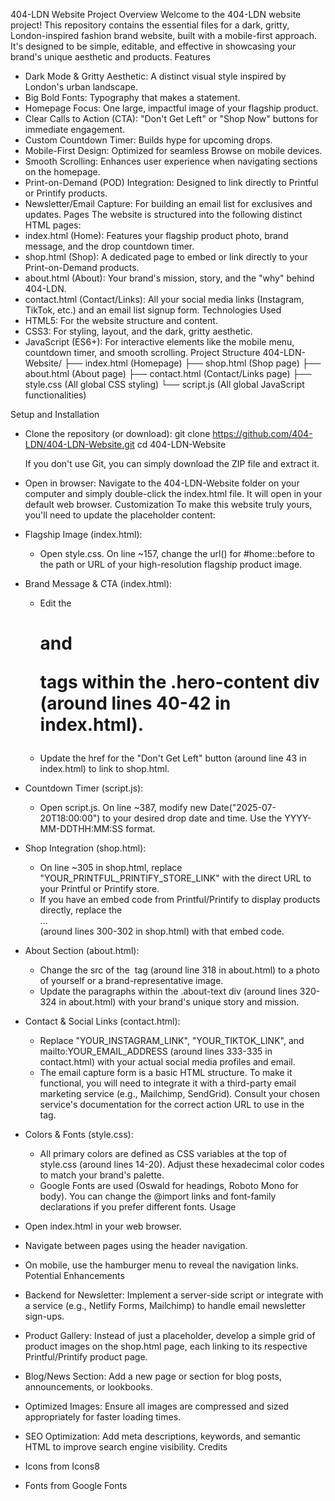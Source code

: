 404-LDN Website
Project Overview
Welcome to the 404-LDN website project! This repository contains the essential files for a dark, gritty, London-inspired fashion brand website, built with a mobile-first approach. It's designed to be simple, editable, and effective in showcasing your brand's unique aesthetic and products.
Features
 * Dark Mode & Gritty Aesthetic: A distinct visual style inspired by London's urban landscape.
 * Big Bold Fonts: Typography that makes a statement.
 * Homepage Focus: One large, impactful image of your flagship product.
 * Clear Calls to Action (CTA): "Don't Get Left" or "Shop Now" buttons for immediate engagement.
 * Custom Countdown Timer: Builds hype for upcoming drops.
 * Mobile-First Design: Optimized for seamless Browse on mobile devices.
 * Smooth Scrolling: Enhances user experience when navigating sections on the homepage.
 * Print-on-Demand (POD) Integration: Designed to link directly to Printful or Printify products.
 * Newsletter/Email Capture: For building an email list for exclusives and updates.
Pages
The website is structured into the following distinct HTML pages:
 * index.html (Home): Features your flagship product photo, brand message, and the drop countdown timer.
 * shop.html (Shop): A dedicated page to embed or link directly to your Print-on-Demand products.
 * about.html (About): Your brand's mission, story, and the "why" behind 404-LDN.
 * contact.html (Contact/Links): All your social media links (Instagram, TikTok, etc.) and an email list signup form.
Technologies Used
 * HTML5: For the website structure and content.
 * CSS3: For styling, layout, and the dark, gritty aesthetic.
 * JavaScript (ES6+): For interactive elements like the mobile menu, countdown timer, and smooth scrolling.
Project Structure
404-LDN-Website/
├── index.html        (Homepage)
├── shop.html         (Shop page)
├── about.html        (About page)
├── contact.html      (Contact/Links page)
├── style.css         (All global CSS styling)
└── script.js         (All global JavaScript functionalities)

Setup and Installation
 * Clone the repository (or download):
   git clone https://github.com/404-LDN/404-LDN-Website.git
cd 404-LDN-Website

   If you don't use Git, you can simply download the ZIP file and extract it.
 * Open in browser:
   Navigate to the 404-LDN-Website folder on your computer and simply double-click the index.html file. It will open in your default web browser.
Customization
To make this website truly yours, you'll need to update the placeholder content:
 * Flagship Image (index.html):
   * Open style.css. On line ~157, change the url() for #home::before to the path or URL of your high-resolution flagship product image.
 * Brand Message & CTA (index.html):
   * Edit the <h1> and <p> tags within the .hero-content div (around lines 40-42 in index.html).
   * Update the href for the "Don't Get Left" button (around line 43 in index.html) to link to shop.html.
 * Countdown Timer (script.js):
   * Open script.js. On line ~387, modify new Date("2025-07-20T18:00:00") to your desired drop date and time. Use the YYYY-MM-DDTHH:MM:SS format.
 * Shop Integration (shop.html):
   * On line ~305 in shop.html, replace "YOUR_PRINTFUL_PRINTIFY_STORE_LINK" with the direct URL to your Printful or Printify store.
   * If you have an embed code from Printful/Printify to display products directly, replace the <div class="shop-embed-placeholder">...</div> (around lines 300-302 in shop.html) with that embed code.
 * About Section (about.html):
   * Change the src of the <img> tag (around line 318 in about.html) to a photo of yourself or a brand-representative image.
   * Update the paragraphs within the .about-text div (around lines 320-324 in about.html) with your brand's unique story and mission.
 * Contact & Social Links (contact.html):
   * Replace "YOUR_INSTAGRAM_LINK", "YOUR_TIKTOK_LINK", and mailto:YOUR_EMAIL_ADDRESS (around lines 333-335 in contact.html) with your actual social media profiles and email.
   * The email capture form is a basic HTML structure. To make it functional, you will need to integrate it with a third-party email marketing service (e.g., Mailchimp, SendGrid). Consult your chosen service's documentation for the correct action URL to use in the <form> tag.
 * Colors & Fonts (style.css):
   * All primary colors are defined as CSS variables at the top of style.css (around lines 14-20). Adjust these hexadecimal color codes to match your brand's palette.
   * Google Fonts are used (Oswald for headings, Roboto Mono for body). You can change the @import links and font-family declarations if you prefer different fonts.
Usage
 * Open index.html in your web browser.
 * Navigate between pages using the header navigation.
 * On mobile, use the hamburger menu to reveal the navigation links.
Potential Enhancements
 * Backend for Newsletter: Implement a server-side script or integrate with a service (e.g., Netlify Forms, Mailchimp) to handle email newsletter sign-ups.
 * Product Gallery: Instead of just a placeholder, develop a simple grid of product images on the shop.html page, each linking to its respective Printful/Printify product page.
 * Blog/News Section: Add a new page or section for blog posts, announcements, or lookbooks.
 * Optimized Images: Ensure all images are compressed and sized appropriately for faster loading times.
 * SEO Optimization: Add meta descriptions, keywords, and semantic HTML to improve search engine visibility.
Credits
 * Icons from Icons8
 * Fonts from Google Fonts
